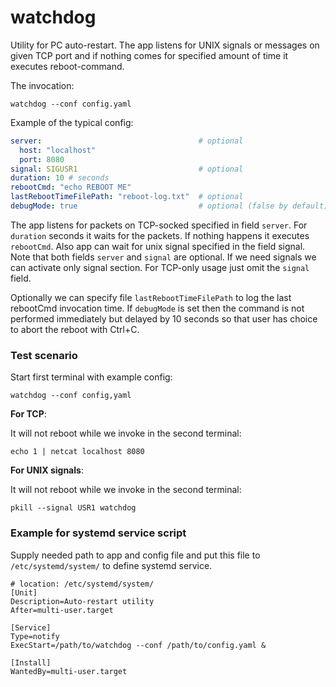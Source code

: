 # watchdog

Utility for PC auto-restart. The app listens for UNIX signals or messages
on given TCP port and if nothing comes for specified amount of time
it executes reboot-command.

The invocation:

~~~
watchdog --conf config.yaml
~~~

Example of the typical config:

~~~yaml
server:                                   # optional
  host: "localhost"
  port: 8080
signal: SIGUSR1                           # optional
duration: 10 # seconds
rebootCmd: "echo REBOOT ME"
lastRebootTimeFilePath: "reboot-log.txt"  # optional
debugMode: true                           # optional (false by default)
~~~

The app listens for packets on TCP-socked specified in field `server`.
For `duration` seconds it waits for the packets. If nothing happens
it executes `rebootCmd`. Also app can wait for unix signal specified in
the field signal. Note that both fields `server` and `signal` are optional.
If we need signals we can activate only signal section.
For TCP-only usage just omit the `signal` field.

Optionally we can specify file `lastRebootTimeFilePath` to log
the last rebootCmd invocation time. If `debugMode` is set then
the command is not performed immediately but delayed by 10 seconds so that
user has choice to abort the reboot with Ctrl+C.

### Test scenario

Start first terminal with example config:

~~~
watchdog --conf config,yaml
~~~

**For TCP**:

It will not reboot while we invoke in the second terminal:

~~~
echo 1 | netcat localhost 8080
~~~


**For UNIX signals**:

It will not reboot while we invoke in the second terminal:

~~~
pkill --signal USR1 watchdog
~~~


### Example for systemd service script

Supply needed path to app and config file and put this
file to `/etc/systemd/system/` to define systemd service.

~~~
# location: /etc/systemd/system/
[Unit]
Description=Auto-restart utility
After=multi-user.target

[Service]
Type=notify
ExecStart=/path/to/watchdog --conf /path/to/config.yaml &

[Install]
WantedBy=multi-user.target
~~~
